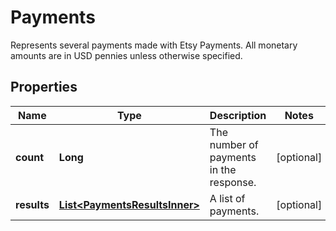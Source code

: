 

# Payments

Represents several payments made with Etsy Payments. All monetary amounts are in USD pennies unless otherwise specified.

## Properties

| Name | Type | Description | Notes |
|------------ | ------------- | ------------- | -------------|
|**count** | **Long** | The number of payments in the response. |  [optional] |
|**results** | [**List&lt;PaymentsResultsInner&gt;**](PaymentsResultsInner.md) | A list of payments. |  [optional] |



